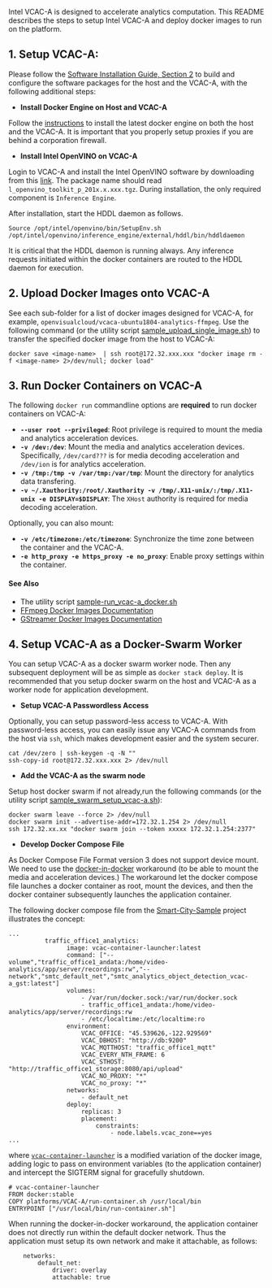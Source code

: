 
Intel VCAC-A is designed to accelerate analytics computation. This README describes the steps to setup Intel VCAC-A and deploy docker images to run on the platform.   

## 1. Setup VCAC-A:

Please follow the [Software Installation Guide, Section 2](https://cdrdv2.intel.com/v1/dl/getContent/611894) to build and configure the software packages for the host and the VCAC-A, with the following additional steps:    

- **Install Docker Engine on Host and VCAC-A**

Follow the [instructions](https://docs.docker.com/v17.09/engine/installation) to install the latest docker engine on both the host and the VCAC-A. It is important that you properly setup proxies if you are behind a corporation firewall.    

- **Install Intel OpenVINO on VCAC-A**

Login to VCAC-A and install the Intel OpenVINO software by downloading from this [link](https://software.intel.com/en-us/openvino-toolkit/choose-download). The package name should read ```l_openvino_toolkit_p_201x.x.xxx.tgz```. During installation, the only required component is ```Inference Engine```. 

After installation, start the HDDL daemon as follows. 

```
Source /opt/intel/openvino/bin/SetupEnv.sh
/opt/intel/openvino/inference_engine/external/hddl/bin/hddldaemon
```

It is critical that the HDDL daemon is running always. Any inference requests initiated within the docker containers are routed to the HDDL daemon for execution.    

## 2. Upload Docker Images onto VCAC-A

See each sub-folder for a list of docker images designed for VCAC-A, for example, ```openvisualcloud/vcaca-ubuntu1804-analytics-ffmpeg```. Use the following command (or the utility script [sample_upload_single_image.sh](script/sample_upload_single_image.sh)) to transfer the specified docker image from the host to VCAC-A:     

```
docker save <image-name>  | ssh root@172.32.xxx.xxx "docker image rm -f <image-name> 2>/dev/null; docker load"
```

##  3. Run Docker Containers on VCAC-A

The following ```docker run``` commandline options are **required** to run docker containers on VCAC-A:   
- **```--user root --privileged```**: Root privilege is required to mount the media and analytics acceleration devices.    
- **```-v /dev:/dev```**: Mount the media and analytics acceleration devices. Specifically, ```/dev/card???``` is for media decoding acceleration and ```/dev/ion``` is for analytics acceleration.       
- **```-v /tmp:/tmp -v /var/tmp:/var/tmp```**: Mount the directory for analytics data transfering.    
- **```-v ~/.Xauthority:/root/.Xauthority -v /tmp/.X11-unix/:/tmp/.X11-unix -e DISPLAY=$DISPLAY```**: The ```XHost``` authority is required for media decoding acceleration. 

Optionally, you can also mount:   
- **```-v /etc/timezone:/etc/timezone```**: Synchronize the time zone between the container and the VCAC-A.  
- **```-e http_proxy -e https_proxy -e no_proxy```**: Enable proxy settings within the container.   

#### See Also

- The utility script [sample-run_vcac-a_docker.sh](script/sample_run_vcac-a_docker.sh) 
- [FFmpeg Docker Images Documentation](../doc/ffmpeg.md)
- [GStreamer Docker Images Documentation](../doc/gst.md)

## 4. Setup VCAC-A as a Docker-Swarm Worker

You can setup VCAC-A as a docker swarm worker node. Then any subsequent deployment will be as simple as ```docker stack deploy```. It is recommended that you setup docker swarm on the host and VCAC-A as a worker node for application development.       

- **Setup VCAC-A Passwordless Access**

Optionally, you can setup password-less access to VCAC-A. With password-less access, you can easily issue any VCAC-A commands from the host via ```ssh```, which makes development easier and the system securer.      

```
cat /dev/zero | ssh-keygen -q -N ""
ssh-copy-id root@172.32.xxx.xxx 2> /dev/null
```

- **Add the VCAC-A as the swarm node**

Setup host docker swarm if not already,run the following commands (or the utility script [sample_swarm_setup_vcac-a.sh](./script/sample_swarm_setup_vcac-a.sh)):  

```
docker swarm leave --force 2> /dev/null
docker swarm init --advertise-addr=172.32.1.254 2> /dev/null
ssh 172.32.xx.xx "docker swarm join --token xxxxx 172.32.1.254:2377"
```

- **Develop Docker Compose File**

As Docker Compose File Format version 3 does not support device mount. We need to use the [docker-in-docker](https://hub.docker.com/_/docker) workaround (to be able to mount the media and acceleration devices.) The workaround let the docker compose file launches a docker container as root, mount the devices, and then the docker container subsequently launches the application container.   

The following docker compose file from the [Smart-City-Sample](https://github.com/OpenVisualCloud/Smart-City-Sample) project illustrates the concept:  

```
...
          traffic_office1_analytics:
                image: vcac-container-launcher:latest
                command: ["--volume","traffic_office1_andata:/home/video-analytics/app/server/recordings:rw","--network","smtc_default_net","smtc_analytics_object_detection_vcac-a_gst:latest"]
                volumes:
                    - /var/run/docker.sock:/var/run/docker.sock
                    - traffic_office1_andata:/home/video-analytics/app/server/recordings:rw
                    - /etc/localtime:/etc/localtime:ro
                environment:
                    VCAC_OFFICE: "45.539626,-122.929569"
                    VCAC_DBHOST: "http://db:9200"
                    VCAC_MQTTHOST: "traffic_office1_mqtt"
                    VCAC_EVERY_NTH_FRAME: 6
                    VCAC_STHOST: "http://traffic_office1_storage:8080/api/upload"
                    VCAC_NO_PROXY: "*"
                    VCAC_no_proxy: "*"
                networks:
                    - default_net
                deploy:
                    replicas: 3
                    placement:
                        constraints:
                            - node.labels.vcac_zone==yes
...
```
where [```vcac-container-launcher```](https://github.com/OpenVisualCloud/Smart-City-Sample/blob/master/analytics/common/platforms/VCAC-A/Dockerfile.5.launcher.vcac-a) is a modified variation of the docker image, adding logic to pass on environment variables (to the application container) and intercept the SIGTERM signal for gracefully shutdown.  

```
# vcac-container-launcher
FROM docker:stable
COPY platforms/VCAC-A/run-container.sh /usr/local/bin
ENTRYPOINT ["/usr/local/bin/run-container.sh"]
```

When running the docker-in-docker workaround, the application container does not directly run within the default docker network. Thus the application must setup its own network and make it attachable, as follows:   
```
	networks:
	    default_net:
        	driver: overlay
        	attachable: true
```
